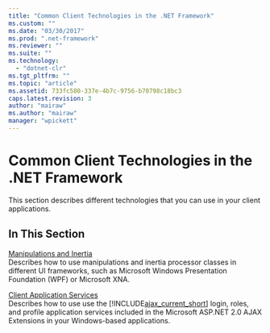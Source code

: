 ```yaml
---
title: "Common Client Technologies in the .NET Framework"
ms.custom: ""
ms.date: "03/30/2017"
ms.prod: ".net-framework"
ms.reviewer: ""
ms.suite: ""
ms.technology: 
  - "dotnet-clr"
ms.tgt_pltfrm: ""
ms.topic: "article"
ms.assetid: 733fc580-337e-4b7c-9756-b70798c18bc3
caps.latest.revision: 3
author: "mairaw"
ms.author: "mairaw"
manager: "wpickett"
---
```

# Common Client Technologies in the .NET Framework
This section describes different technologies that you can use in your client applications.  
  
## In This Section  
 [Manipulations and Inertia](../../../docs/framework/common-client-technologies/manipulations-and-inertia.md)  
 Describes how to use manipulations and inertia processor classes in different UI frameworks, such as Microsoft Windows Presentation Foundation (WPF) or Microsoft XNA.  
  
 [Client Application Services](../../../docs/framework/common-client-technologies/client-application-services.md)  
 Describes how to use use the [!INCLUDE[ajax_current_short](../../../includes/ajax-current-short-md.md)] login, roles, and profile application services included in the Microsoft ASP.NET 2.0 AJAX Extensions in your Windows-based applications.
